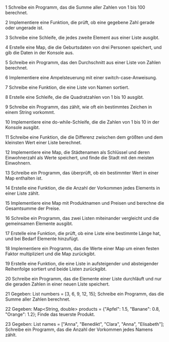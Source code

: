 1	Schreibe ein Programm, das die Summe aller Zahlen 
    von 1 bis 100 berechnet.

2	Implementiere eine Funktion, die prüft, ob eine 
    gegebene Zahl gerade oder ungerade ist.

3	Schreibe eine Schleife, die jedes zweite Element 
    aus einer Liste ausgibt.

4	Erstelle eine Map, die die Geburtsdaten von drei 
    Personen speichert, und gib die Daten in der Konsole aus.

5	Schreibe ein Programm, das den Durchschnitt aus einer 
    Liste von Zahlen berechnet.

6	Implementiere eine Ampelsteuerung mit einer 
    switch-case-Anweisung.

7	Schreibe eine Funktion, die eine Liste von Namen 
    sortiert.

8	Erstelle eine Schleife, die die Quadratzahlen von 1 bis 
    10 ausgibt.

9	Schreibe ein Programm, das zählt, wie oft ein bestimmtes 
    Zeichen in einem String vorkommt.

10	Implementiere eine do-while-Schleife, die die Zahlen von 
    1 bis 10 in der Konsole ausgibt.

11	Schreibe eine Funktion, die die Differenz zwischen dem größten 
    und dem kleinsten Wert einer Liste berechnet.

12	Implementiere eine Map, die Städtenamen als Schlüssel und deren 
    Einwohnerzahl als Werte speichert, und finde die Stadt mit den 
    meisten Einwohnern.

13	Schreibe ein Programm, das überprüft, ob ein bestimmter Wert 
    in einer Map enthalten ist.

14	Erstelle eine Funktion, die die Anzahl der Vorkommen jedes 
    Elements in einer Liste zählt.

15	Implementiere eine Map mit Produktnamen und Preisen und berechne 
    die Gesamtsumme der Preise.

16	Schreibe ein Programm, das zwei Listen miteinander vergleicht und 
    die gemeinsamen Elemente ausgibt.

17	Erstelle eine Funktion, die prüft, ob eine Liste eine bestimmte 
    Länge hat, und bei Bedarf Elemente hinzufügt.

18	Implementiere ein Programm, das die Werte einer Map um einen festen 
    Faktor multipliziert und die Map zurückgibt.

19	Erstelle eine Funktion, die eine Liste in aufsteigender und absteigender 
    Reihenfolge sortiert und beide Listen zurückgibt.

20	Schreibe ein Programm, das die Elemente einer Liste durchläuft und 
    nur die geraden Zahlen in einer neuen Liste speichert.

21	Gegeben: List<int> numbers = [3, 6, 9, 12, 15]; Schreibe ein Programm, 
    das die Summe aller Zahlen berechnet.

22	Gegeben: Map<String, double> products = {"Apfel": 1.5, 
    "Banane": 0.8, "Orange": 1.2}; Finde das teuerste Produkt.

23	Gegeben: List<String> names = ["Anna", "Benedikt", 
    "Clara", "Anna", "Elisabeth"]; Schreibe ein Programm, 
    das die Anzahl der Vorkommen jedes Namens zählt.